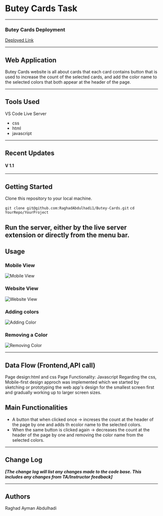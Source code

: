 # Butey Cards Task
---
### Butey Cards Deployment

[Deployed Link](https://raghadabdulhadi1.github.io/Butey-Cards/)

---
## Web Application
Butey Cards website is all about cards that each card contains button that is used to increase the count of the selected cards, and add the color name to the selected colors that both appear at the header of the page.

---

## Tools Used
VS Code
Live Server

- css
- html
- javascript

---

## Recent Updates

#### V 1.1

---

## Getting Started

Clone this repository to your local machine.

`git clone git@github.com:RaghadAbdulhadi1/Butey-Cards.git`
`cd YourRepo/YourProject`

Run the server, either by the live server extension or directly from the menu bar.
---


## Usage

### Mobile View
![Mobile View](./images/mobile-view.png)
### Website View
![Website View](./images/website%20view.png)

### Adding colors
![Adding Color](./images/add-color.png)

### Removing a Color
![Removing Color](./images/remove-color.png)

---
## Data Flow (Frontend,API call)
Page design:html and css
Page Functionality: Javascript
Regarding the css, Mobile-first design approch was implemented which we started by sketching or prototyping the web app's design for the smallest screen first and gradually working up to larger screen sizes.

## Main Functionalities
- A button that when clicked once -> increses the count at the header of the page by one and adds th ecolor name to the selected colors.
- When the same button is clicked again -> decreases the count at the header of the page by one and removing the color name from the selected colors.

---

## Change Log
***[The change log will list any changes made to the code base. This includes any changes from TA/Instructor feedback]***

---

## Authors
Raghad Ayman Abdulhadi
